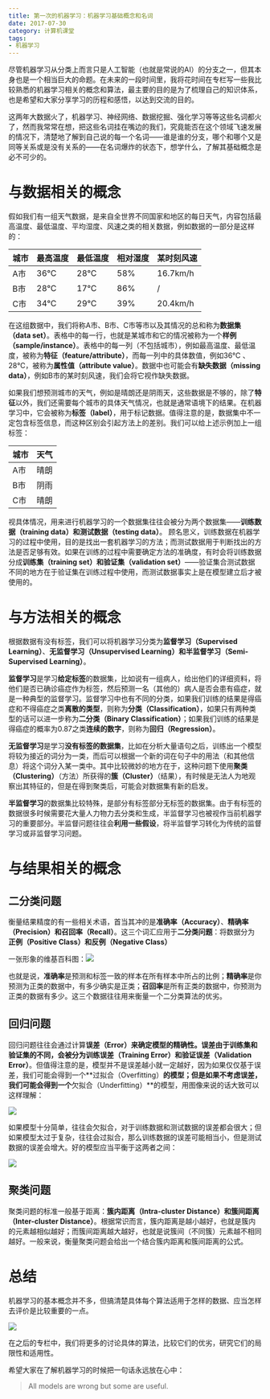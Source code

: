 ```yaml
---
title: 第一次的机器学习：机器学习基础概念和名词
date: 2017-07-30
category: 计算机课堂
tags: 
- 机器学习
---
```




尽管机器学习从分类上而言只是人工智能（也就是常说的AI）的分支之一，但其本身也是一个相当巨大的命题。在未来的一段时间里，我将花时间在专栏写一些我比较熟悉的机器学习相关的概念和算法，最主要的目的是为了梳理自己的知识体系，也是希望和大家分享学习的历程和感悟，以达到交流的目的。

这两年大数据火了，机器学习、神经网络、数据挖掘、强化学习等等这些名词都火了，然而我常常在想，把这些名词挂在嘴边的我们，究竟能否在这个领域飞速发展的情况下，清楚地了解到自己说的每一个名词——谁是谁的分支，哪个和哪个又是同等关系或是没有关系的——在名词爆炸的状态下，想学什么，了解其基础概念是必不可少的。



#  与数据相关的概念

假如我们有一组天气数据，是来自全世界不同国家和地区的每日天气，内容包括最高温度、最低温度、平均湿度、风速之类的相关数据，例如数据的一部分是这样的：

| 城市   | 最高温度 | 最低温度 | 相对湿度 | 某时刻风速    |
| ---- | ---- | ---- | ---- | -------- |
| A市   | 36℃  | 28℃  | 58%  | 16.7km/h |
| B市   | 28℃  | 17℃  | 86%  | /        |
| C市   | 34℃  | 29℃  | 39%  | 20.4km/h |

在这组数据中，我们将称A市、B市、C市等市以及其情况的总和称为**数据集（data set）**。表格中的每一行，也就是某城市和它的情况被称为一个**样例（sample/instance）**。表格中的每一列（不包括城市），例如最高温度、最低温度，被称为**特征（feature/attribute）**，而每一列中的具体数值，例如36℃ 、28℃，被称为**属性值（attribute value）**。数据中也可能会有**缺失数据（missing data）**，例如B市的某时刻风速，我们会将它视作缺失数据。

<!--more-->

如果我们想预测城市的天气，例如是晴朗还是阴雨天，这些数据是不够的，除了**特征**以外，我们还需要每个城市的具体天气情况，也就是通常语境下的结果。在机器学习中，它会被称为**标签（label）**，用于标记数据。值得注意的是，数据集中不一定包含标签信息，而这种区别会引起方法上的差别。我们可以给上述示例加上一组标签：

| 城市   | 天气   |
| ---- | ---- |
| A市   | 晴朗   |
| B市   | 阴雨   |
| C市   | 晴朗   |

视具体情况，用来进行机器学习的一个数据集往往会被分为两个数据集——**训练数据（training data）**和**测试数据（testing data）**。  顾名思义，训练数据在机器学习的过程中使用，目的是找出一套机器学习的方法；而测试数据用于判断找出的方法是否足够有效。如果在训练的过程中需要确定方法的准确度，有时会将训练数据分成**训练集（training set）**和**验证集（validation set）**——验证集合测试数据不同的地方在于验证集在训练过程中使用，而测试数据事实上是在模型建立后才被使用的。

# 与方法相关的概念

根据数据有没有标签，我们可以将机器学习分类为**监督学习（Supervised Learning）**、**无监督学习（Unsupervised Learning）**和**半监督学习（Semi-Supervised Learning）**。

**监督学习**是学习**给定标签**的数据集，比如说有一组病人，给出他们的详细资料，将他们是否已确诊癌症作为标签，然后预测一名（其他的）病人是否会患有癌症，就是一种典型的监督学习。监督学习中也有不同的分类，如果我们训练的结果是得癌症和不得癌症之类**离散的类型**，则称为**分类（Classification）**，如果只有两种类型的话可以进一步称为**二分类（Binary Classification）**；如果我们训练的结果是得癌症的概率为0.87之类**连续的数字**，则称为**回归（Regression）**。

**无监督学习**是学习**没有标签的数据集**，比如在分析大量语句之后，训练出一个模型将较为接近的词分为一类，而后可以根据一个新的词在句子中的用法（和其他信息）将这个词分入某一类中。其中比较微妙的地方在于，这种问题下使用**聚类（Clustering）**（方法）所获得的**簇（Cluster）**（结果），有时候是无法人为地观察出其特征的，但是在得到聚类后，可能会对数据集有新的启发。

**半监督学习**的数据集比较特殊，是部分有标签部分无标签的数据集。由于有标签的数据很多时候需要花大量人力物力去分类和生成，半监督学习也被视作当前机器学习的重要部分。半监督问题往往会**利用一些假设**，将半监督学习转化为传统的监督学习或非监督学习问题。



# 与结果相关的概念

## 二分类问题

衡量结果精度的有一些相关术语，首当其冲的是**准确率（Accuracy）**、**精确率（Precision）**和**召回率（Recall）**。这三个词汇应用于**二分类问题**：将数据分为**正例（Positive Class）**和**反例（Negative Class）**

一张形象的维基百科图：![](https://upload.wikimedia.org/wikipedia/commons/2/26/Precisionrecall.svg)

也就是说，**准确率**是预测和标签一致的样本在所有样本中所占的比例；**精确率**是你预测为正类的数据中，有多少确实是正类；**召回率**是所有正类的数据中，你预测为正类的数据有多少。这三个数据往往用来衡量一个二分类算法的优劣。

## 回归问题

回归问题往往会通过计算**误差（Error）**来确定模型的精确性。误差由于训练集和验证集的不同，会被分为**训练误差（Training Error）**和**验证误差（Validation Error）**。但值得注意的是，模型并不是误差越小就一定越好，因为如果仅仅基于误差，我们可能会得到一个**过拟合（Overfitting）**的模型；但是如果不考虑误差，我们可能会得到一个**欠拟合（Underfitting）**的模型，用图像来说的话大致可以这样理解：

![](http://pingax.com/wp-content/uploads/2014/05/underfitting-overfitting.png)

如果模型十分简单，往往会欠拟合，对于训练数据和测试数据的误差都会很大；但如果模型太过于复杂，往往会过拟合，那么训练数据的误差可能相当小，但是测试数据的误差会增大。好的模型应当平衡于这两者之间：

![](https://i.stack.imgur.com/S0tRm.png)

## 聚类问题

聚类问题的标准一般基于距离：**簇内距离（Intra-cluster Distance）**和**簇间距离（Inter-cluster Distance）**。根据常识而言，簇内距离是越小越好，也就是簇内的元素越相似越好；而簇间距离越大越好，也就是说簇间（不同簇）元素越不相同越好。一般来说，衡量聚类问题会给出一个结合簇内距离和簇间距离的公式。



# 总结

机器学习的基本概念并不多，但搞清楚具体每个算法适用于怎样的数据、应当怎样去评价是比较重要的一点。

![](http://osvlzj5nm.bkt.clouddn.com/17-7-30/20918915.jpg)

在之后的专栏中，我们将更多的讨论具体的算法，比较它们的优劣，研究它们的局限性和适用性。

希望大家在了解机器学习的时候把一句话永远放在心中：

> All models are wrong but some are useful.